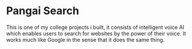 # Pangai Search
This is one of my college projects i built, it consists of intelligent voice AI which enables users to search for websites by the power of their voice. It works much like Google in the sense that it does the same thing.
